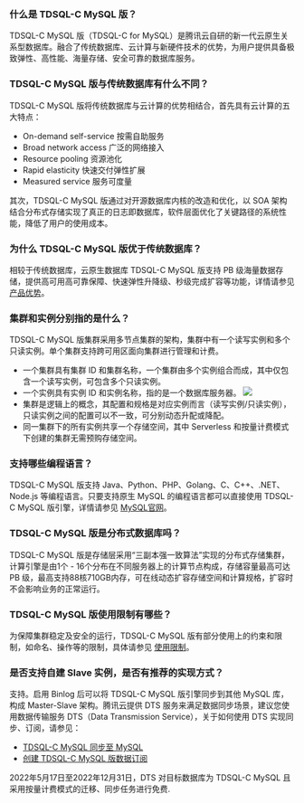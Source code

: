 
### 什么是 TDSQL-C MySQL 版？
TDSQL-C MySQL 版（TDSQL-C for MySQL）是腾讯云自研的新一代云原生关系型数据库。融合了传统数据库、云计算与新硬件技术的优势，为用户提供具备极致弹性、高性能、海量存储、安全可靠的数据库服务。

### TDSQL-C MySQL 版与传统数据库有什么不同？
TDSQL-C MySQL 版将传统数据库与云计算的优势相结合，首先具有云计算的五大特点：
- On-demand self-service 按需自助服务
- Broad network access 广泛的网络接入
- Resource pooling 资源池化
- Rapid elasticity 快速交付弹性扩展
- Measured service 服务可度量

其次，TDSQL-C MySQL 版通过对开源数据库内核的改造和优化，以 SOA 架构结合分布式存储实现了真正的日志即数据库，软件层面优化了关键路径的系统性能，降低了用户的使用成本。

### 为什么 TDSQL-C MySQL 版优于传统数据库？
相较于传统数据库，云原生数据库 TDSQL-C MySQL 版支持 PB 级海量数据存储，提供高可用高可靠保障、快速弹性升降级、秒级完成扩容等功能，详情请参见 [产品优势](https://intl.cloud.tencent.com/document/product/1098/40616)。

### 集群和实例分别指的是什么？
TDSQL-C MySQL 版集群采用多节点集群的架构，集群中有一个读写实例和多个只读实例。单个集群支持跨可用区面向集群进行管理和计费。
- 一个集群具有集群 ID 和集群名称，一个集群由多个实例组合而成，其中仅包含一个读写实例，可包含多个只读实例。
- 一个实例具有实例 ID 和实例名称，指的是一个数据库服务器。
![](https://staticintl.cloudcachetci.com/yehe/backend-news/V9WH150_7.png)
- 集群是逻辑上的概念，其配置和规格是对应实例而言（读写实例/只读实例），只读实例之间的配置可以不一致，可分别动态升配或降配。
- 同一集群下的所有实例共享一个存储空间，其中 Serverless 和按量计费模式下创建的集群无需预购存储空间。

### 支持哪些编程语言？
TDSQL-C MySQL 版支持 Java、Python、PHP、Golang、C、C++、.NET、Node.js 等编程语言。只要支持原生 MySQL 的编程语言都可以直接使用 TDSQL-C MySQL 版引擎，详情请参见 [MySQL官网](https://www.mysql.com/cn/products/connector/?spm=a2c4g.11186623.0.0.58e25c27mKFTJq)。

### TDSQL-C MySQL 版是分布式数据库吗？
TDSQL-C MySQL 版是存储层采用“三副本强一致算法”实现的分布式存储集群，计算引擎是由1个 - 16个分布在不同服务器上的计算节点构成，存储容量最高可达 PB 级，最高支持88核710GB内存，可在线动态扩容存储空间和计算规格，扩容时不会影响业务的正常运行。

### TDSQL-C MySQL 版使用限制有哪些？
为保障集群稳定及安全的运行，TDSQL-C MySQL 版有部分使用上的约束和限制，如命名、操作等的限制，具体请参见 [使用限制](https://intl.cloud.tencent.com/document/product/1098/46425)。

### 是否支持自建 Slave 实例，是否有推荐的实现方式？
支持。启用 Binlog 后可以将 TDSQL-C MySQL 版引擎同步到其他 MySQL 库，构成 Master-Slave 架构。腾讯云提供 DTS 服务来满足数据同步场景，建议您使用数据传输服务 DTS（Data Transmission Service），关于如何使用 DTS 实现同步、订阅，请参见：
- [TDSQL-C MySQL 同步至 MySQL](https://intl.cloud.tencent.com/document/product/571/47345)
- [创建 TDSQL-C MySQL 版数据订阅](https://intl.cloud.tencent.com/document/product/571/47354)

2022年5月17日至2022年12月31日，DTS 对目标数据库为 TDSQL-C MySQL 且采用按量计费模式的迁移、同步任务进行免费.
